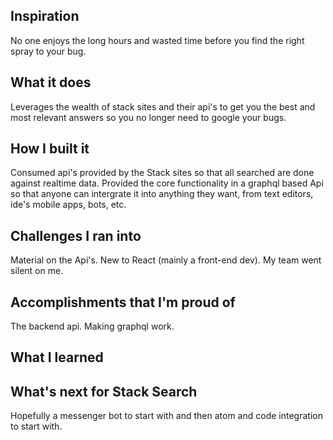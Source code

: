 ## Inspiration
No one enjoys the long hours and wasted time before you find the right spray to your bug.

## What it does
Leverages the wealth of stack sites and their api's to get you the best and most relevant answers so you no longer need to google your bugs.

## How I built it
Consumed api's provided by the Stack sites so that all searched are done against realtime data. Provided the core functionality in a graphql based Api so that anyone can intergrate it into anything they want, from text editors, ide's mobile apps, bots, etc.

## Challenges I ran into
Material on the Api's.
New to React (mainly a front-end dev).
My team went silent on me.

## Accomplishments that I'm proud of
The backend api.
Making graphql work.


## What I learned

## What's next for Stack Search
Hopefully a messenger bot to start with and then atom and code integration to start with.
